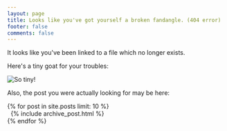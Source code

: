 ```yaml
---
layout: page
title: Looks like you've got yourself a broken fandangle. (404 error)
footer: false
comments: false
---
```

It looks like you've been linked to a file which no longer exists.

Here's a tiny goat for your troubles:

![So tiny!](/images/404_goat.jpg)

Also, the post you were actually looking for may be here:

<div id="blog-archives" class="missing">
{% for post in site.posts limit: 10 %}
<article>
  {% include archive_post.html %}
</article>
{% endfor %}
</div>
